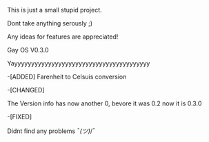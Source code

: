 This is just a small stupid project.

Dont take anything serously ;)

Any ideas for features are appreciated!



Gay OS V0.3.0

Yayyyyyyyyyyyyyyyyyyyyyyyyyyyyyyyyyyyyyyyy

-[ADDED]
Farenheit to Celsuis conversion

-[CHANGED]

The Version info has now another 0, bevore it was 0.2 now it is 0.3.0

-[FIXED]

Didnt find any problems ¯_(ツ)_/¯


